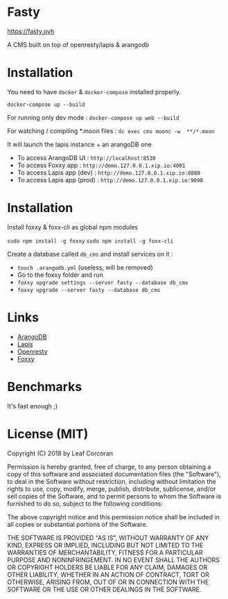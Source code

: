 # Fasty

https://fasty.ovh

A CMS built on top of openresty/lapis & arangodb

# Installation

You need to have `docker` & `docker-compose` installed properly.

`docker-compose up --build`

For running only dev mode : `docker-compose up web --build`

For watching / compiling *.moon files : `dc exec cms moonc -w  **/*.moon`

It will launch the lapis instance + an arangoDB one

* To access ArangoDB UI : `http://localhost:8530`
* To access Foxxy app : `http://demo.127.0.0.1.xip.io:4001`
* To access Lapis app (dev) : `http://demo.127.0.0.1.xip.io:8080`
* To access Lapis app (prod) : `http://demo.127.0.0.1.xip.io:9090`

# Installation

Install foxxy & foxx-cli as global npm modules

`sudo npm install -g foxxy`
`sudo npm install -g foxx-cli`

Create a database called `db_cms` and install services on it :

- `touch .arangodb.yml` (useless, will be removed)
- Go to the foxxy folder and run
- `foxxy upgrade settings --server fasty --database db_cms`
- `foxxy upgrade --server fasty --database db_cms`

# Links

* [ArangoDB](https://arangodb.com)
* [Lapis](https://leafo.net/lapis/)
* [Openresty](https://openresty.org/)
* [Foxxy](https://foxxy.ovh/)

# Benchmarks

It's fast enough ;)

# License (MIT)

Copyright (C) 2018 by Leaf Corcoran

Permission is hereby granted, free of charge, to any person obtaining a copy of this software and associated documentation files (the "Software"), to deal in the Software without restriction, including without limitation the rights to use, copy, modify, merge, publish, distribute, sublicense, and/or sell copies of the Software, and to permit persons to whom the Software is furnished to do so, subject to the following conditions:

The above copyright notice and this permission notice shall be included in all copies or substantial portions of the Software.

THE SOFTWARE IS PROVIDED "AS IS", WITHOUT WARRANTY OF ANY KIND, EXPRESS OR IMPLIED, INCLUDING BUT NOT LIMITED TO THE WARRANTIES OF MERCHANTABILITY, FITNESS FOR A PARTICULAR PURPOSE AND NONINFRINGEMENT. IN NO EVENT SHALL THE AUTHORS OR COPYRIGHT HOLDERS BE LIABLE FOR ANY CLAIM, DAMAGES OR OTHER LIABILITY, WHETHER IN AN ACTION OF CONTRACT, TORT OR OTHERWISE, ARISING FROM, OUT OF OR IN CONNECTION WITH THE SOFTWARE OR THE USE OR OTHER DEALINGS IN THE SOFTWARE.
